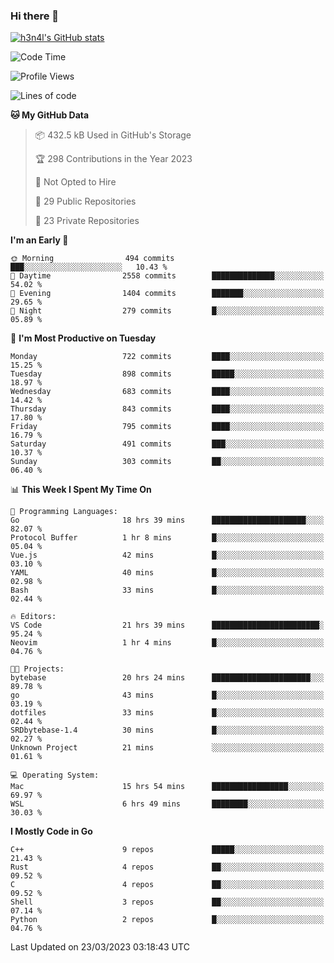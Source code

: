 ### Hi there 👋

[![h3n4l's GitHub stats](https://github-readme-stats.vercel.app/api?username=h3n4l&count_private=true&show_icons=true&theme=radical)](https://github.com/h3n4l/github-readme-stats)

<!--START_SECTION:waka-->
![Code Time](http://img.shields.io/badge/Code%20Time-1%2C061%20hrs%2026%20mins-blue)

![Profile Views](http://img.shields.io/badge/Profile%20Views-0-blue)

![Lines of code](https://img.shields.io/badge/From%20Hello%20World%20I%27ve%20Written-2.7%20million%20lines%20of%20code-blue)

**🐱 My GitHub Data** 

> 📦 432.5 kB Used in GitHub's Storage 
 > 
> 🏆 298 Contributions in the Year 2023
 > 
> 🚫 Not Opted to Hire
 > 
> 📜 29 Public Repositories 
 > 
> 🔑 23 Private Repositories 
 > 
**I'm an Early 🐤** 

```text
🌞 Morning                494 commits         ███░░░░░░░░░░░░░░░░░░░░░░   10.43 % 
🌆 Daytime                2558 commits        ██████████████░░░░░░░░░░░   54.02 % 
🌃 Evening                1404 commits        ███████░░░░░░░░░░░░░░░░░░   29.65 % 
🌙 Night                  279 commits         █░░░░░░░░░░░░░░░░░░░░░░░░   05.89 % 
```
📅 **I'm Most Productive on Tuesday** 

```text
Monday                   722 commits         ████░░░░░░░░░░░░░░░░░░░░░   15.25 % 
Tuesday                  898 commits         █████░░░░░░░░░░░░░░░░░░░░   18.97 % 
Wednesday                683 commits         ████░░░░░░░░░░░░░░░░░░░░░   14.42 % 
Thursday                 843 commits         ████░░░░░░░░░░░░░░░░░░░░░   17.80 % 
Friday                   795 commits         ████░░░░░░░░░░░░░░░░░░░░░   16.79 % 
Saturday                 491 commits         ███░░░░░░░░░░░░░░░░░░░░░░   10.37 % 
Sunday                   303 commits         ██░░░░░░░░░░░░░░░░░░░░░░░   06.40 % 
```


📊 **This Week I Spent My Time On** 

```text
💬 Programming Languages: 
Go                       18 hrs 39 mins      █████████████████████░░░░   82.07 % 
Protocol Buffer          1 hr 8 mins         █░░░░░░░░░░░░░░░░░░░░░░░░   05.04 % 
Vue.js                   42 mins             █░░░░░░░░░░░░░░░░░░░░░░░░   03.10 % 
YAML                     40 mins             █░░░░░░░░░░░░░░░░░░░░░░░░   02.98 % 
Bash                     33 mins             █░░░░░░░░░░░░░░░░░░░░░░░░   02.44 % 

🔥 Editors: 
VS Code                  21 hrs 39 mins      ████████████████████████░   95.24 % 
Neovim                   1 hr 4 mins         █░░░░░░░░░░░░░░░░░░░░░░░░   04.76 % 

🐱‍💻 Projects: 
bytebase                 20 hrs 24 mins      ██████████████████████░░░   89.78 % 
go                       43 mins             █░░░░░░░░░░░░░░░░░░░░░░░░   03.19 % 
dotfiles                 33 mins             █░░░░░░░░░░░░░░░░░░░░░░░░   02.44 % 
SRDbytebase-1.4          30 mins             █░░░░░░░░░░░░░░░░░░░░░░░░   02.27 % 
Unknown Project          21 mins             ░░░░░░░░░░░░░░░░░░░░░░░░░   01.61 % 

💻 Operating System: 
Mac                      15 hrs 54 mins      █████████████████░░░░░░░░   69.97 % 
WSL                      6 hrs 49 mins       ████████░░░░░░░░░░░░░░░░░   30.03 % 
```

**I Mostly Code in Go** 

```text
C++                      9 repos             █████░░░░░░░░░░░░░░░░░░░░   21.43 % 
Rust                     4 repos             ██░░░░░░░░░░░░░░░░░░░░░░░   09.52 % 
C                        4 repos             ██░░░░░░░░░░░░░░░░░░░░░░░   09.52 % 
Shell                    3 repos             ██░░░░░░░░░░░░░░░░░░░░░░░   07.14 % 
Python                   2 repos             █░░░░░░░░░░░░░░░░░░░░░░░░   04.76 % 
```




 Last Updated on 23/03/2023 03:18:43 UTC
<!--END_SECTION:waka-->

